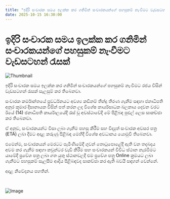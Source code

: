 ```yaml
---
title: "ඉදිරි සංචාරක සමය ඉලක්ක කර ගනිමින් සංචාරකයන්ගේ පහසුකම් නැංවීමට වැඩසටහන් රැසක්"
date: 2025-10-15 16:30:00
---
```


# ඉදිරි සංචාරක සමය ඉලක්ක කර ගනිමින් සංචාරකයන්ගේ පහසුකම් නැංවීමට වැඩසටහන් රැසක්

![Thumbnail](https://helakuru.sgp1.cdn.digitaloceanspaces.com/esana/images/lib/anura-pmd-jkl.jpg)

ඉදිරි සංචාරක සමය ඉලක්ක කර ගනිමින් සංචාරකයන්ගේ පහසුකම් නැංවීමට රජය විසින් වැඩසටහන් රැසක් සැලසුම් කර තිබෙනවා.

සංචාරක කර්මාන්තයේ ප්‍රවර්ධනයට අවශ්‍ය කඩිනම් තීන්දු තීරණ ගැනීම සඳහා ජනාධිපති අනුර කුමාර දිසානායක විසින් පත් කරන ලද විශේෂ කාර්යසාධක බලකාය දෙවන වරට ඊයේ (14) ජනාධිපති කාර්යාලයේදී රැස් වූ අවස්ථාවේදී මේ පිළිබඳ පුළුල් ලෙස සාකච්ඡා කර තිබෙනවා.

ඒ අනුව, සංචාරකයන්ට වීසා ලබා ගැනීම පහසු කිරීම සහ විද්‍යුත් සංචාරක අවසර පත්‍ර (ETA) ලබා දීමට අදාළ කරුණු පිළිබඳ මෙහිදී විශේෂ අවධානය යොමුවී තිබෙනවා.

එමෙන්ම, සංචාරකයන් මෙරටට පැමිණිමේදී ගුවන් තොටුපොළේදී ඇති වන තදබදය අවම කර ගැනීම සඳහා කවුන්ටර වැඩි කිරීම සහ සංචාරකයන් විවිධ ස්ථාන නැරඹීමට යාමේදී ප්‍රවේශ පත්‍ර ලබා ගත යුතු ස්ථානවලදී එම ප්‍රවේශ පත්‍ර Online ක්‍රමයට ලබා ගැනීමට පහසුකම් සැලසීම ආදිය පිළිබඳවද සාකච්ඡා කර ඇති බවයි සඳහන් වෙන්නේ.

අදාළ නිවේදනය පහතින්.

 

![Image](https://helakuru.sgp1.cdn.digitaloceanspaces.com/esana/images/68ef3d7634adapdf_page_0.jpeg)

